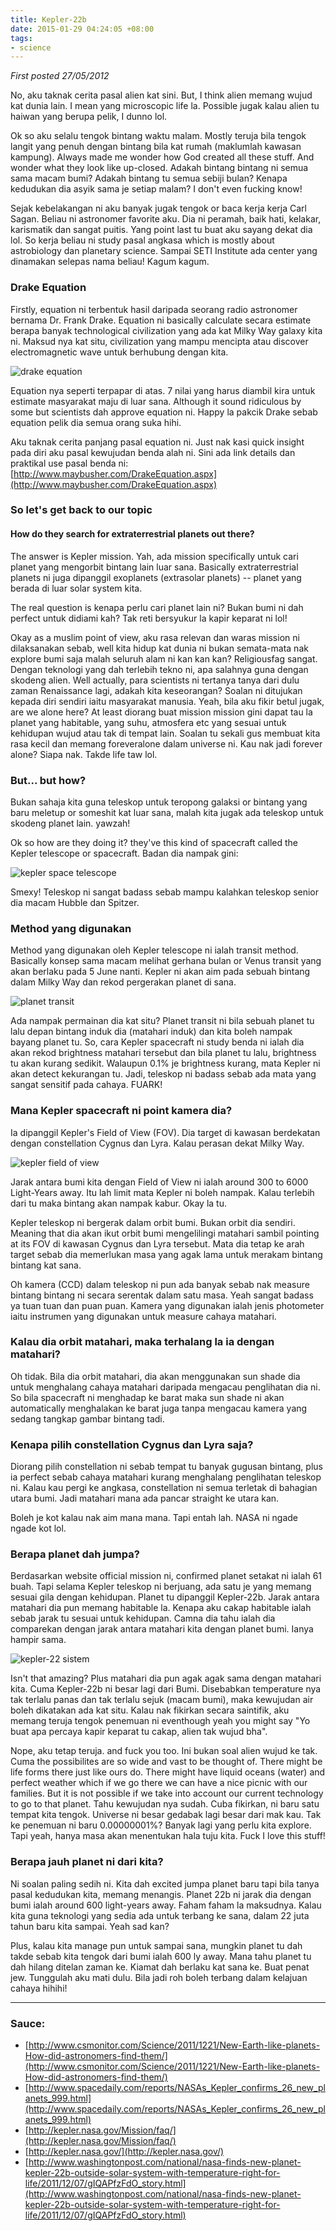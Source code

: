 ```yaml
---
title: Kepler-22b
date: 2015-01-29 04:24:05 +08:00
tags:
- science
---
```


*First posted 27/05/2012*

No, aku taknak cerita pasal alien kat sini. But, I think alien memang wujud kat dunia lain. I mean yang microscopic life la. Possible jugak kalau alien tu haiwan yang berupa pelik, I dunno lol.

Ok so aku selalu tengok bintang waktu malam. Mostly teruja bila tengok langit yang penuh dengan bintang bila kat rumah (maklumlah kawasan kampung). Always made me wonder how God created all these stuff. And wonder what they look like up-closed. Adakah bintang bintang ni semua sama macam bumi? Adakah bintang tu semua sebiji bulan? Kenapa kedudukan dia asyik sama je setiap malam? I don't even fucking know!

Sejak kebelakangan ni aku banyak jugak tengok or baca kerja kerja Carl Sagan. Beliau ni astronomer favorite aku. Dia ni peramah, baik hati, kelakar, karismatik dan sangat puitis. Yang point last tu buat aku sayang dekat dia lol. So kerja beliau ni study pasal angkasa which is mostly about astrobiology dan planetary science. Sampai SETI Institute ada center yang dinamakan selepas nama beliau! Kagum kagum.

### Drake Equation

Firstly, equation ni terbentuk hasil daripada seorang radio astronomer bernama Dr. Frank Drake. Equation ni basically calculate secara estimate berapa banyak technological civilization yang ada kat Milky Way galaxy kita ni. Maksud nya kat situ, civilization yang mampu mencipta atau discover electromagnetic wave untuk berhubung dengan kita.

![drake equation](http://4.bp.blogspot.com/-xXl2Vh_tr3U/T8EGkNtVE5I/AAAAAAAAAaw/pnr5icMABjA/s400/drake.png)

Equation nya seperti terpapar di atas. 7 nilai yang harus diambil kira untuk estimate masyarakat maju di luar sana. Although it sound ridiculous by some but scientists dah approve equation ni. Happy la pakcik Drake sebab equation pelik dia semua orang suka hihi.

Aku taknak cerita panjang pasal equation ni. Just nak kasi quick insight pada diri aku pasal kewujudan benda alah ni. Sini ada link details dan praktikal use pasal benda ni: [http://www.maybusher.com/DrakeEquation.aspx](http://www.maybusher.com/DrakeEquation.aspx)

### So let's get back to our topic

#### How do they search for extraterrestrial planets out there?

The answer is Kepler mission. Yah, ada mission specifically untuk cari planet yang mengorbit bintang lain luar sana. Basically extraterrestrial planets ni juga dipanggil exoplanets (extrasolar planets) -- planet yang berada di luar solar system kita.

The real question is kenapa perlu cari planet lain ni? Bukan bumi ni dah perfect untuk didiami kah? Tak reti bersyukur la kapir keparat ni lol!

Okay as a muslim point of view, aku rasa relevan dan waras mission ni dilaksanakan sebab, well kita hidup kat dunia ni bukan semata-mata nak explore bumi saja malah seluruh alam ni kan kan kan? Religiousfag sangat. Dengan teknologi yang dah terlebih tekno ni, apa salahnya guna dengan skodeng alien. Well actually, para scientists ni tertanya tanya dari dulu zaman Renaissance lagi, adakah kita keseorangan? Soalan ni ditujukan kepada diri sendiri iaitu masyarakat manusia. Yeah, bila aku fikir betul jugak, are we alone here? At least diorang buat mission mission gini dapat tau la planet yang habitable, yang suhu, atmosfera etc yang sesuai untuk kehidupan wujud atau tak di tempat lain. Soalan tu sekali gus membuat kita rasa kecil dan memang foreveralone dalam universe ni. Kau nak jadi forever alone? Siapa nak. Takde life taw lol.

### But... but how?

Bukan sahaja kita guna teleskop untuk teropong galaksi or bintang yang baru meletup or someshit kat luar sana, malah kita jugak ada teleskop untuk skodeng planet lain. yawzah!

Ok so how are they doing it? they've this kind of spacecraft called the Kepler telescope or spacecraft. Badan dia nampak gini:

![kepler space telescope](http://kepler.nasa.gov/images/mws/FlightSgmntBodypointLbld.jpg)

Smexy! Teleskop ni sangat badass sebab mampu kalahkan teleskop senior dia macam Hubble dan Spitzer.

### Method yang digunakan

Method yang digunakan oleh Kepler telescope ni ialah transit method. Basically konsep sama macam melihat gerhana bulan or Venus transit yang akan berlaku pada 5 June nanti. Kepler ni akan aim pada sebuah bintang dalam Milky Way dan rekod pergerakan planet di sana.

![planet transit](http://i.imgur.com/vIksJ.jpg)

Ada nampak permainan dia kat situ? Planet transit ni bila sebuah planet tu lalu depan bintang induk dia (matahari induk) dan kita boleh nampak bayang planet tu. So, cara Kepler spacecraft ni study benda ni ialah dia akan rekod brightness matahari tersebut dan bila planet tu lalu, brightness tu akan kurang sedikit. Walaupun 0.1% je brightness kurang, mata Kepler ni akan detect kekurangan tu. Jadi, teleskop ni badass sebab ada mata yang sangat sensitif pada cahaya. FUARK!

### Mana Kepler spacecraft ni point kamera dia?

Ia dipanggil Kepler's Field of View (FOV). Dia target di kawasan berdekatan dengan constellation Cygnus dan Lyra. Kalau perasan dekat Milky Way.

![kepler field of view](http://i.imgur.com/fSTvy.jpg)

Jarak antara bumi kita dengan Field of View ni ialah around 300 to 6000 Light-Years away. Itu lah limit mata Kepler ni boleh nampak. Kalau terlebih dari tu maka bintang akan nampak kabur. Okay la tu.

Kepler teleskop ni bergerak dalam orbit bumi. Bukan orbit dia sendiri. Meaning that dia akan ikut orbit bumi mengelilingi matahari sambil pointing at its FOV di kawasan Cygnus dan Lyra tersebut. Mata dia tetap ke arah target sebab dia memerlukan masa yang agak lama untuk merakam bintang bintang kat sana.

Oh kamera (CCD) dalam teleskop ni pun ada banyak sebab nak measure bintang bintang ni secara serentak dalam satu masa. Yeah sangat badass ya tuan tuan dan puan puan. Kamera yang digunakan ialah jenis photometer iaitu instrumen yang digunakan untuk measure cahaya matahari.

### Kalau dia orbit matahari, maka terhalang la ia dengan matahari?

Oh tidak. Bila dia orbit matahari, dia akan menggunakan sun shade dia untuk menghalang cahaya matahari daripada mengacau penglihatan dia ni. So bila spacecraft ni menghadap ke barat maka sun shade ni akan automatically menghalakan ke barat juga tanpa mengacau kamera yang sedang tangkap gambar bintang tadi.

### Kenapa pilih constellation Cygnus dan Lyra saja?

Diorang pilih constellation ni sebab tempat tu banyak gugusan bintang, plus ia perfect sebab cahaya matahari kurang menghalang penglihatan teleskop ni. Kalau kau pergi ke angkasa, constellation ni semua terletak di bahagian utara bumi. Jadi matahari mana ada pancar straight ke utara kan.

Boleh je kot kalau nak aim mana mana. Tapi entah lah. NASA ni ngade ngade kot lol.

### Berapa planet dah jumpa?

Berdasarkan website official mission ni, confirmed planet setakat ni ialah 61 buah. Tapi selama Kepler teleskop ni berjuang, ada satu je yang memang sesuai gila dengan kehidupan. Planet tu dipanggil Kepler-22b. Jarak antara matahari dia pun memang habitable la. Kenapa aku cakap habitable ialah sebab jarak tu sesuai untuk kehidupan. Camna dia tahu ialah dia comparekan dengan jarak antara matahari kita dengan planet bumi. Ianya hampir sama.

![kepler-22 sistem](http://i.imgur.com/aVEGm.jpg)

Isn't that amazing? Plus matahari dia pun agak agak sama dengan matahari kita. Cuma Kepler-22b ni besar lagi dari Bumi. Disebabkan temperature nya tak terlalu panas dan tak terlalu sejuk (macam bumi), maka kewujudan air boleh dikatakan ada kat situ. Kalau nak fikirkan secara saintifik, aku memang teruja tengok penemuan ni eventhough yeah you might say "Yo buat apa percaya kapir keparat tu cakap, alien tak wujud bha".

Nope, aku tetap teruja. and fuck you too. Ini bukan soal alien wujud ke tak. Cuma the possibilites are so wide and vast to be thought of. There might be life forms there just like ours do. There might have liquid oceans (water) and perfect weather which if we go there we can have a nice picnic with our families. But it is not possible if we take into account our current technology to go to that planet. Tahu kewujudan nya sudah. Cuba fikirkan, ni baru satu tempat kita tengok. Universe ni besar gedabak lagi besar dari mak kau. Tak ke penemuan ni baru 0.00000001%? Banyak lagi yang perlu kita explore. Tapi yeah, hanya masa akan menentukan hala tuju kita. Fuck I love this stuff!

### Berapa jauh planet ni dari kita?

Ni soalan paling sedih ni. Kita dah excited jumpa planet baru tapi bila tanya pasal kedudukan kita, memang menangis. Planet 22b ni jarak dia dengan bumi ialah around 600 light-years away. Faham faham la maksudnya. Kalau kita guna teknologi yang sedia ada untuk terbang ke sana, dalam 22 juta tahun baru kita sampai. Yeah sad kan?

Plus, kalau kita manage pun untuk sampai sana, mungkin planet tu dah takde sebab kita tengok dari bumi ialah 600 ly away. Mana tahu planet tu dah hilang ditelan zaman ke. Kiamat dah berlaku kat sana ke. Buat penat jew. Tunggulah aku mati dulu. Bila jadi roh boleh terbang dalam kelajuan cahaya hihihi!

---

### Sauce:

- [http://www.csmonitor.com/Science/2011/1221/New-Earth-like-planets-How-did-astronomers-find-them/](http://www.csmonitor.com/Science/2011/1221/New-Earth-like-planets-How-did-astronomers-find-them/)
- [http://www.spacedaily.com/reports/NASAs_Kepler_confirms_26_new_planets_999.html](http://www.spacedaily.com/reports/NASAs_Kepler_confirms_26_new_planets_999.html)
- [http://kepler.nasa.gov/Mission/faq/](http://kepler.nasa.gov/Mission/faq/)
- [http://kepler.nasa.gov/](http://kepler.nasa.gov/)
- [http://www.washingtonpost.com/national/nasa-finds-new-planet-kepler-22b-outside-solar-system-with-temperature-right-for-life/2011/12/07/gIQAPfzFdO_story.html](http://www.washingtonpost.com/national/nasa-finds-new-planet-kepler-22b-outside-solar-system-with-temperature-right-for-life/2011/12/07/gIQAPfzFdO_story.html)
